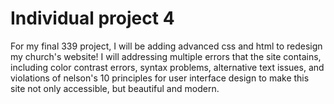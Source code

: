 # Individual project 4
For my final 339 project, I will be adding advanced css and html to redesign my church's website! I will addressing multiple errors that the site contains, including color contrast errors, syntax problems, alternative text issues, and violations of nelson's 10 principles for user interface design to make this site not only accessible, but  beautiful and modern.


